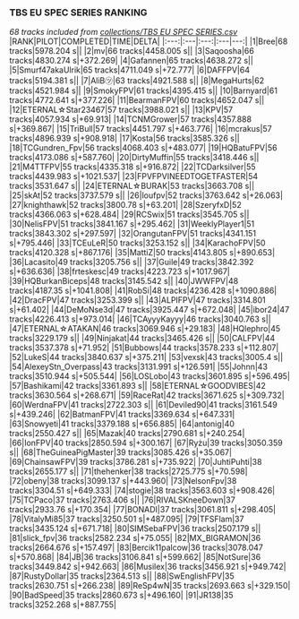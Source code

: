 ### TBS EU SPEC SERIES RANKING
*68 tracks included from [collections/TBS EU SPEC SERIES.csv](/collections/TBS%20EU%20SPEC%20SERIES.csv)*
|RANK|PILOT|COMPLETED|TIME|DELTA|
|:---:|:---|:---:|:---|---:|
|1|Bree|68 tracks|5978.204 s||
|2|mv|66 tracks|4458.005 s||
|3|Saqoosha|66 tracks|4830.274 s|+372.269|
|4|Gafannen|65 tracks|4638.272 s||
|5|Smurf47akaUlrik|65 tracks|4711.049 s|+72.777|
|6|DAFFPV|64 tracks|5194.381 s||
|7|AliB㋡|63 tracks|4921.588 s||
|8|MegaHurts|62 tracks|4521.984 s||
|9|SmokyFPV|61 tracks|4395.415 s||
|10|Barnyard|61 tracks|4772.641 s|+377.226|
|11|BearmanFPV|60 tracks|4652.047 s||
|12|ETERNAL☆Star23467|57 tracks|3988.021 s||
|13|KPV|57 tracks|4057.934 s|+69.913|
|14|TCNMGrower|57 tracks|4357.888 s|+369.867|
|15|TriBull|57 tracks|4451.797 s|+463.776|
|16|mcrakus|57 tracks|4896.939 s|+908.918|
|17|Kosta|56 tracks|3585.326 s||
|18|TCGundren_Fpv|56 tracks|4068.403 s|+483.077|
|19|HQBatuFPV|56 tracks|4173.086 s|+587.760|
|20|DirtyMuffin|55 tracks|3418.446 s||
|21|M4TTFPV|55 tracks|4335.318 s|+916.872|
|22|TCDarksilver|55 tracks|4439.983 s|+1021.537|
|23|FPVFPVINEEDTOGETFASTER|54 tracks|3531.647 s||
|24|ETERNAL☆BURAK|53 tracks|3663.708 s||
|25|skAt|52 tracks|3737.579 s||
|26|loufpv|52 tracks|3763.642 s|+26.063|
|27|knighthawk|52 tracks|3800.78 s|+63.201|
|28|SzeryfxD|52 tracks|4366.063 s|+628.484|
|29|RCSwix|51 tracks|3545.705 s||
|30|NelisFPV|51 tracks|3841.167 s|+295.462|
|31|WeeklyPlayer1|51 tracks|3843.302 s|+297.597|
|32|OrangutanFPV|51 tracks|4341.151 s|+795.446|
|33|TCEuLeR|50 tracks|3253.152 s||
|34|KarachoFPV|50 tracks|4120.328 s|+867.176|
|35|MattiZ|50 tracks|4143.805 s|+890.653|
|36|Lacasito|49 tracks|3205.756 s||
|37|Guile|49 tracks|3842.392 s|+636.636|
|38|frteskesc|49 tracks|4223.723 s|+1017.967|
|39|HQBurkanBiceps|48 tracks|3145.542 s||
|40|JWWFPV|48 tracks|4187.35 s|+1041.808|
|41|RobSi|48 tracks|4236.428 s|+1090.886|
|42|DracFPV|47 tracks|3253.399 s||
|43|ALPIFPV|47 tracks|3314.801 s|+61.402|
|44|DeMoNse3d|47 tracks|3925.447 s|+672.048|
|45|ibor24|47 tracks|4226.413 s|+973.014|
|46|TCAyyyKayyy|46 tracks|3040.763 s||
|47|ETERNAL☆ATAKAN|46 tracks|3069.946 s|+29.183|
|48|HQlephro|45 tracks|3229.179 s||
|49|Ninjakat|44 tracks|3465.426 s||
|50|CALFPV|44 tracks|3537.378 s|+71.952|
|51|Bubbows|44 tracks|3578.233 s|+112.807|
|52|LukeS|44 tracks|3840.637 s|+375.211|
|53|vexsk|43 tracks|3005.4 s||
|54|AlexeyStn_Overpass|43 tracks|3131.991 s|+126.591|
|55|Johnn|43 tracks|3510.944 s|+505.544|
|56|LOSLobo|43 tracks|3601.895 s|+596.495|
|57|Bashikami|42 tracks|3361.893 s||
|58|ETERNAL☆GOODVIBES|42 tracks|3630.564 s|+268.671|
|59|RaceRat|42 tracks|3671.625 s|+309.732|
|60|WerdnaFPV|41 tracks|2722.303 s||
|61|Deviled90|41 tracks|3161.549 s|+439.246|
|62|BatmanFPV|41 tracks|3369.634 s|+647.331|
|63|Snowyeti|41 tracks|3379.188 s|+656.885|
|64|antonig|40 tracks|2550.427 s||
|65|Mazak|40 tracks|2790.681 s|+240.254|
|66|IonFPV|40 tracks|2850.594 s|+300.167|
|67|Ryżu|39 tracks|3050.359 s||
|68|TheGuineaPigMaster|39 tracks|3085.426 s|+35.067|
|69|ChainsawFPV|39 tracks|3786.281 s|+735.922|
|70|JuhtiPuhti|38 tracks|2655.177 s||
|71|thehenker|38 tracks|2725.775 s|+70.598|
|72|obeny|38 tracks|3099.137 s|+443.960|
|73|NelsonFpv|38 tracks|3304.51 s|+649.333|
|74|stogie|38 tracks|3563.603 s|+908.426|
|75|TCPaco|37 tracks|2763.406 s||
|76|RIVALSKneeDown|37 tracks|2933.76 s|+170.354|
|77|BONADI|37 tracks|3061.811 s|+298.405|
|78|VitalyMi85|37 tracks|3250.501 s|+487.095|
|79|TFSFlam|37 tracks|3435.124 s|+671.718|
|80|SIMSebaFPV|36 tracks|2507.179 s||
|81|slick_fpv|36 tracks|2582.234 s|+75.055|
|82|MX_BIGRAMON|36 tracks|2664.676 s|+157.497|
|83|Bercik11palcow|36 tracks|3078.047 s|+570.868|
|84|JB|36 tracks|3106.841 s|+599.662|
|85|NotSure|36 tracks|3449.842 s|+942.663|
|86|Musilex|36 tracks|3456.921 s|+949.742|
|87|RustyDollar|35 tracks|2364.513 s||
|88|SwEnglishFPV|35 tracks|2630.751 s|+266.238|
|89|ReSp4wN|35 tracks|2693.663 s|+329.150|
|90|BadSpeed|35 tracks|2860.673 s|+496.160|
|91|JR138|35 tracks|3252.268 s|+887.755|
